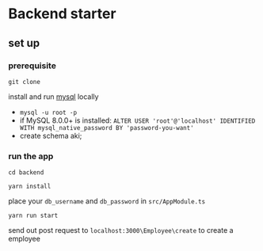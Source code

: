 # Backend starter
## set up
### prerequisite
`git clone `

install and run [mysql](https://dev.mysql.com/downloads/) locally
* `mysql -u root -p`
* if MySQL 8.0.0+ is installed: `ALTER USER 'root'@'localhost' IDENTIFIED WITH mysql_native_password BY 'password-you-want'`
* create schema aki;

### run the app
`cd backend`

`yarn install`

place your `db_username` and `db_password` in `src/AppModule.ts`

`yarn run start`

send out post request to `localhost:3000\Employee\create` to create a employee



